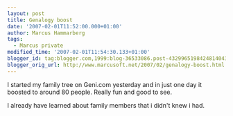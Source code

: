```yaml
---
layout: post
title: Genalogy boost
date: '2007-02-01T11:52:00.000+01:00'
author: Marcus Hammarberg
tags:
  - Marcus private
modified_time: '2007-02-01T11:54:30.133+01:00'
blogger_id: tag:blogger.com,1999:blog-36533086.post-4329965198424814043
blogger_orig_url: http://www.marcusoft.net/2007/02/genalogy-boost.html
---
```


I started my family tree on Geni.com yesterday and in just one day
it boosted to around 80 people. Really fun and good to see.

I already have learned about family members that i didn't knew i had.
